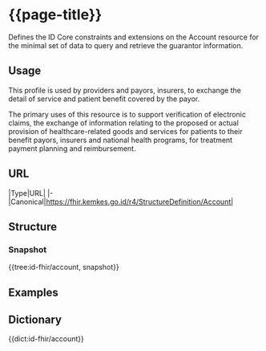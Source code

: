 # {{page-title}}
Defines the ID Core constraints and extensions on the Account resource for the minimal set of data to query and retrieve the guarantor information.

## Usage
This profile is used by providers and payors, insurers, to exchange the detail of service and patient benefit covered by the payor.

The primary uses of this resource is to support verification of electronic claims, the exchange of information relating to the proposed or actual provision of healthcare-related goods and services for patients to their benefit payors, insurers and national health programs, for treatment payment planning and reimbursement.

## URL
|Type|URL|
|-
|Canonical|https://fhir.kemkes.go.id/r4/StructureDefinition/Account|

## Structure
### Snapshot
<div>
{{tree:id-fhir/account, snapshot}}
</div>

## Examples

## Dictionary
{{dict:id-fhir/account}} 

